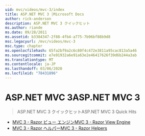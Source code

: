 ```yaml
---
uid: mvc/videos/mvc-3/index
title: ASP.NET MVC 3 |Microsoft Docs
author: rick-anderson
description: ASP.NET MVC 3 クイックヒット
ms.author: riande
ms.date: 09/28/2011
ms.assetid: b3384347-2f88-4fb4-a775-7b96bf88b9d8
msc.legacyurl: /mvc/videos/mvc-3
msc.type: chapter
ms.openlocfilehash: 65fa2bf9a2c6c80f4c472e3811a95cac813a5a46
ms.sourcegitcommit: e7e91932a6e91a63e2e46417626f39d6b244a3ab
ms.translationtype: MT
ms.contentlocale: ja-JP
ms.lasthandoff: 03/06/2020
ms.locfileid: "78431896"
---
```

# <a name="aspnet-mvc-3"></a><span data-ttu-id="d4d03-103">ASP.NET MVC 3</span><span class="sxs-lookup"><span data-stu-id="d4d03-103">ASP.NET MVC 3</span></span>

> <span data-ttu-id="d4d03-104">ASP.NET MVC 3 クイックヒット</span><span class="sxs-lookup"><span data-stu-id="d4d03-104">ASP.NET MVC 3 Quick Hits</span></span>

- [<span data-ttu-id="d4d03-105">MVC 3 - Razor ビュー エンジン</span><span class="sxs-lookup"><span data-stu-id="d4d03-105">MVC 3 - Razor View Engine</span></span>](mvc-3-razor-view-engine.md)
- [<span data-ttu-id="d4d03-106">MVC 3 - Razor ヘルパー</span><span class="sxs-lookup"><span data-stu-id="d4d03-106">MVC 3 - Razor Helpers</span></span>](mvc-3-razor-helpers.md)
